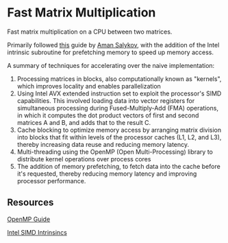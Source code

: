 # Fast Matrix Multiplication

Fast matrix multiplication on a CPU between two matrices.

Primarily followed [this](https://salykova.github.io/matmul-cpu) guide by [Aman Salykov](https://github.com/salykova), with the addition of the Intel intrinsic subroutine for prefetching memory to speed up memory access.

A summary of techniques for accelerating over the naive implementation:
1. Processing matrices in blocks, also computationally known as "kernels", which improves locality and enables parallelization
2. Using Intel AVX extended instruction set to exploit the processor's SIMD capabilities. This involved loading data into vector registers for simultaneous processing during Fused-Multiply-Add (FMA) operations, in which it computes the dot product vectors of first and second matrices A and B, and adds that to the result C.
3. Cache blocking to optimize memory access by arranging matrix division into blocks that fit within levels of the processor caches (L1, L2, and L3), thereby increasing data reuse and reducing memory latency.
4. Multi-threading using the OpenMP (Open Multi-Processing) library to distribute kernel operations over process cores 
5. The addition of memory prefetching, to fetch data into the cache before it's requested, thereby reducing memory latency and improving processor performance.

## Resources

[OpenMP Guide](https://www.openmp.org/wp-content/uploads/omp-hands-on-SC08.pdf)

[Intel SIMD Intrinsincs](https://www.intel.com/content/www/us/en/docs/intrinsics-guide/index.html)